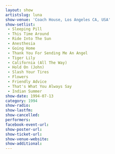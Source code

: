 ```yaml
---
layout: show
artistslug: luna
show-venue: 'Coach House, Los Angeles CA, USA'
show-setlist: 
 - Sleeping Pill
 - This Time Around
 - Ride Into The Sun
 - Anesthesia
 - Going Home
 - Thank You For Sending Me An Angel
 - Tiger Lily
 - California (All The Way)
 - Hold On (John)
 - Slash Your Tires
 - Flowers
 - Friendly Advice
 - That's What You Always Say                                               - Into The Fold
 - Indian Summer
show-date: 1994-07-13
category: 1994
show-radio: 
show-lastfm: 
show-cancelled: 
performers: 
facebook-event-url: 
show-poster-url: 
show-ticket-url: 
show-venue-website: 
show-additional: 
---
```


